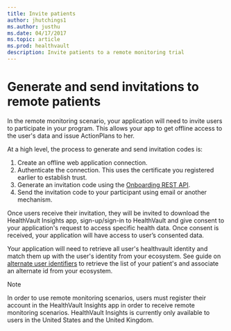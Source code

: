 ```yaml
---
title: Invite patients
author: jhutchings1
ms.author: justhu
ms.date: 04/17/2017
ms.topic: article
ms.prod: healthvault
description: Invite patients to a remote monitoring trial
---
```


# Generate and send invitations to remote patients

In the remote monitoring scenario, your application will need to invite users to participate in your program. This allows your app to get offline access to the user's data and issue ActionPlans to her. 

At a high level, the process to generate and send invitation codes is:

1.  Create an offline web application connection.
2.  Authenticate the connection. This uses the certificate you registered earlier to establish trust.
3.  Generate an invitation code using the [Onboarding REST API](https://developer.healthvault.com/Api).
4.  Send the invitation code to your participant using email or another mechanism.

Once users receive their invitation, they will be invited to download the HealthVault Insights app, sign-up/sign-in to HealthVault and give consent to your application's request to access specific health data. Once consent is received, your application will have access to user’s consented data.

Your application will need to retrieve all user's healthvault identity and match them up with the user's identity from your ecosystem. See guide on [alternate user identifiers](/healthvault/concepts/advanced/alternate-user-identifiers) to retrieve the list of your patient's and associate an alternate id from your ecosystem.

> [!NOTE]
> In order to use remote monitoring scenarios, users must register their account in the HealthVault Insights app in order to receive remote monitoring scenarios. HealthVault Insights is currently only available to users in the United States and the United Kingdom.

